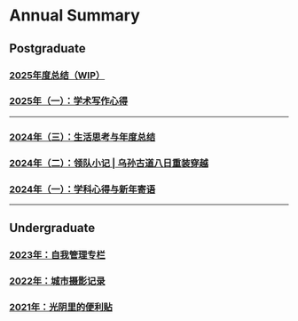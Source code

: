 # Annual Summary


## Postgraduate

### [2025年度总结（WIP）](blogs/2025-summary/2025-summary.md)

### [2025年（一）：学术写作心得](blogs/2025-summary/writing-advice.md)

----

### [2024年（三）：生活思考与年度总结](blogs/2024-summary/2024-summary.md)

### [2024年（二）：领队小记 | 乌孙古道八日重装穿越](photography/2024-wusun/main.md)

### [2024年（一）：学科心得与新年寄语](blogs/2024-subjects/main.md)

----

## Undergraduate

### [2023年：自我管理专栏](blogs/2023-columns/main.md)

### [2022年：城市摄影记录](/photography/2022-cities/main.md)

### [2021年：光阴里的便利贴](blogs/2021-gossips/main.md)
